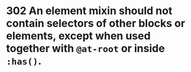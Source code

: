 # 302 An element mixin should not contain selectors of other blocks or elements, except when used together with `@at-root` or inside `:has()`.
